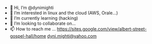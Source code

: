 - 👋 Hi, I’m @dynimighti
- 👀 I’m interested in linux and the cloud (AWS, Orale...)
- 🌱 I’m currently learning (hacking)
- 💞️ I’m looking to collaborate on...
- 📫 How to reach me ...
https://sites.google.com/view/albert-street-gospel-hall/home
dyni.mighti@yahoo.com
<!---
dynimighti/dynimighti is a ✨ special ✨ repository because its `README.md` (this file) appears on your GitHub profile.
You can click the Preview link to take a look at your changes.
--->
